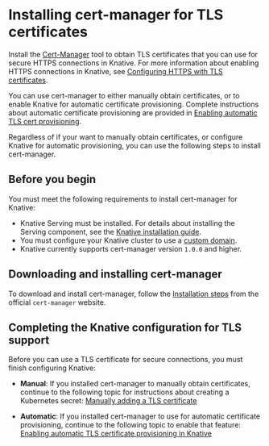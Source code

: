 # Installing cert-manager for TLS certificates

Install the [Cert-Manager](https://github.com/jetstack/cert-manager) tool to
obtain TLS certificates that you can use for secure HTTPS connections in
Knative. For more information about enabling HTTPS connections in Knative, see
[Configuring HTTPS with TLS certificates](../../serving/using-a-tls-cert.md).

You can use cert-manager to either manually obtain certificates, or to enable
Knative for automatic certificate provisioning. Complete instructions about
automatic certificate provisioning are provided in
[Enabling automatic TLS cert provisioning](../../serving/using-auto-tls.md).

Regardless of if your want to manually obtain certificates, or configure Knative
for automatic provisioning, you can use the following steps to install
cert-manager.

## Before you begin

You must meet the following requirements to install cert-manager for Knative:

- Knative Serving must be installed. For details about installing the Serving
  component, see the [Knative installation guide](install-serving-with-yaml.md).
- You must configure your Knative cluster to use a
  [custom domain](../../serving/using-a-custom-domain.md).
- Knative currently supports cert-manager version `1.0.0` and higher.

## Downloading and installing cert-manager

To download and install cert-manager, follow the [Installation steps](https://cert-manager.io/docs/installation/kubernetes/) from the official `cert-manager` website.

## Completing the Knative configuration for TLS support

Before you can use a TLS certificate for secure connections, you must finish
configuring Knative:

- **Manual**: If you installed cert-manager to manually obtain certificates,
  continue to the following topic for instructions about creating a Kubernetes
  secret:
  [Manually adding a TLS certificate](../../serving/using-a-tls-cert.md#manually-adding-a-tls-certificate)

- **Automatic**: If you installed cert-manager to use for automatic certificate
  provisioning, continue to the following topic to enable that feature:
  [Enabling automatic TLS certificate provisioning in Knative](../../serving/using-auto-tls.md)
